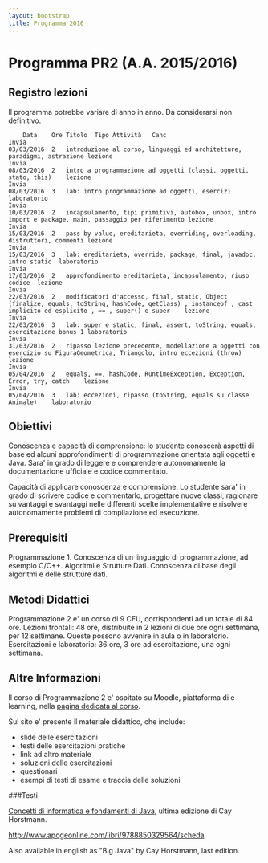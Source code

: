 ```yaml
---
layout: bootstrap
title: Programma 2016
---
```


Programma PR2 (A.A. 2015/2016)
======================================

Registro lezioni
---------
Il programma potrebbe variare di anno in anno. Da considerarsi non definitivo. 

```
	Data	Ore	Titolo	Tipo Attività	Canc
Invia
03/03/2016	2	introduzione al corso, linguaggi ed architetture, paradigmi, astrazione	lezione	
Invia
08/03/2016	2	intro a programmazione ad oggetti (classi, oggetti, stato, this)	lezione	
Invia
08/03/2016	3	lab: intro programmazione ad oggetti, esercizi	laboratorio	
Invia
10/03/2016	2	incapsulamento, tipi primitivi, autobox, unbox, intro import e package, main, passaggio per riferimento	lezione	
Invia
15/03/2016	2	pass by value, ereditarieta, overriding, overloading, distruttori, commenti	lezione	
Invia
15/03/2016	3	lab: ereditarieta, override, package, final, javadoc, intro static	laboratorio	
Invia
17/03/2016	2	approfondimento ereditarieta, incapsulamento, riuso codice	lezione	
Invia
22/03/2016	2	modificatori d'accesso, final, static, Object (finalize, equals, toString, hashCode, getClass) , instanceof , cast implicito ed esplicito , == , super() e super	lezione	
Invia
22/03/2016	3	lab: super e static, final, assert, toString, equals, esercitazione bonus 1	laboratorio	
Invia
31/03/2016	2	ripasso lezione precedente, modellazione a oggetti con esercizio su FiguraGeometrica, Triangolo, intro eccezioni (throw)	lezione	
Invia
05/04/2016	2	equals, ==, hashCode, RuntimeException, Exception, Error, try, catch	lezione	
Invia
05/04/2016	3	lab: eccezioni, ripasso (toString, equals su classe Animale)	laboratorio
```



Obiettivi
---------

Conoscenza e capacità di comprensione: 
lo studente conoscerà aspetti di base ed alcuni approfondimenti di programmazione orientata agli oggetti e Java.
Sara' in grado di leggere e comprendere autonomamente la documentazione ufficiale e codice commentato.

Capacità di applicare conoscenza e comprensione:
Lo studente sara' in grado di scrivere codice e commentarlo, progettare nuove classi, ragionare su vantaggi e svantaggi nelle differenti scelte implementative e risolvere autonomamente problemi di compilazione ed esecuzione.

Prerequisiti
---------

Programmazione 1. Conoscenza di un linguaggio di programmazione, ad esempio C/C++.
Algoritmi e Strutture Dati. Conoscenza di base degli algoritmi e delle strutture dati.

Metodi Didattici
---------
Programmazione 2 e' un corso di 9 CFU, corrispondenti ad un totale di 84 ore. 
Lezioni frontali: 48 ore, distribuite in 2 lezioni di due ore ogni settimana, per 12 settimane. Queste possono avvenire in aula o in laboratorio.
Esercitazioni e laboratorio: 36 ore, 3 ore ad esercitazione, una ogni settimana.


Altre Informazioni
---------
Il corso di Programmazione 2 e' ospitato su Moodle, piattaforma di e-learning, nella [pagina dedicata al corso](http://moodle.unica.it/course/view.php?id=103).

Sul sito e' presente il materiale didattico, che include:

  - slide delle esercitazioni
  - testi delle esercitazioni pratiche
  - link ad altro materiale
  - soluzioni delle esercitazioni
  - questionari
  - esempi di testi di esame e traccia delle soluzioni

###Testi

[Concetti di informatica e fondamenti di Java](http://www.apogeonline.com/libri/9788850329564/scheda), ultima edizione di Cay Horstmann.

http://www.apogeonline.com/libri/9788850329564/scheda

Also available in english as "Big Java" by Cay Horstmann, last edition. 
